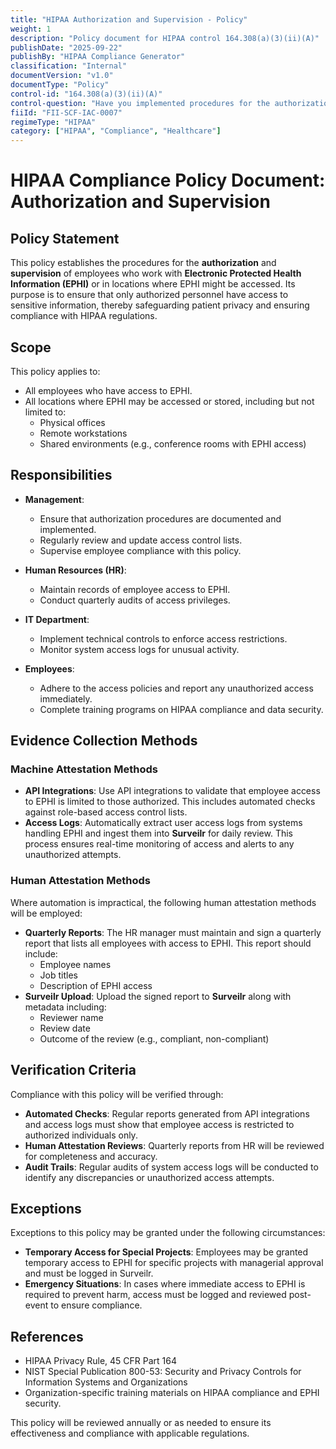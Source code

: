 ```yaml
---
title: "HIPAA Authorization and Supervision - Policy"
weight: 1
description: "Policy document for HIPAA control 164.308(a)(3)(ii)(A)"
publishDate: "2025-09-22"
publishBy: "HIPAA Compliance Generator"
classification: "Internal"
documentVersion: "v1.0"
documentType: "Policy"
control-id: "164.308(a)(3)(ii)(A)"
control-question: "Have you implemented procedures for the authorization and/or supervision of employees who work with EPHI or in locations where it might be accessed? (A)"
fiiId: "FII-SCF-IAC-0007"
regimeType: "HIPAA"
category: ["HIPAA", "Compliance", "Healthcare"]
---
```


# HIPAA Compliance Policy Document: Authorization and Supervision

## Policy Statement
This policy establishes the procedures for the **authorization** and **supervision** of employees who work with **Electronic Protected Health Information (EPHI)** or in locations where EPHI might be accessed. Its purpose is to ensure that only authorized personnel have access to sensitive information, thereby safeguarding patient privacy and ensuring compliance with HIPAA regulations.

## Scope
This policy applies to:
- All employees who have access to EPHI.
- All locations where EPHI may be accessed or stored, including but not limited to:
  - Physical offices
  - Remote workstations
  - Shared environments (e.g., conference rooms with EPHI access)

## Responsibilities
- **Management**:
  - Ensure that authorization procedures are documented and implemented.
  - Regularly review and update access control lists.
  - Supervise employee compliance with this policy.

- **Human Resources (HR)**:
  - Maintain records of employee access to EPHI.
  - Conduct quarterly audits of access privileges.

- **IT Department**:
  - Implement technical controls to enforce access restrictions.
  - Monitor system access logs for unusual activity.

- **Employees**:
  - Adhere to the access policies and report any unauthorized access immediately.
  - Complete training programs on HIPAA compliance and data security.

## Evidence Collection Methods

### Machine Attestation Methods
- **API Integrations**: Use API integrations to validate that employee access to EPHI is limited to those authorized. This includes automated checks against role-based access control lists.
- **Access Logs**: Automatically extract user access logs from systems handling EPHI and ingest them into **Surveilr** for daily review. This process ensures real-time monitoring of access and alerts to any unauthorized attempts.

### Human Attestation Methods
Where automation is impractical, the following human attestation methods will be employed:
- **Quarterly Reports**: The HR manager must maintain and sign a quarterly report that lists all employees with access to EPHI. This report should include:
  - Employee names
  - Job titles
  - Description of EPHI access
- **Surveilr Upload**: Upload the signed report to **Surveilr** along with metadata including:
  - Reviewer name
  - Review date
  - Outcome of the review (e.g., compliant, non-compliant)

## Verification Criteria
Compliance with this policy will be verified through:
- **Automated Checks**: Regular reports generated from API integrations and access logs must show that employee access is restricted to authorized individuals only.
- **Human Attestation Reviews**: Quarterly reports from HR will be reviewed for completeness and accuracy.
- **Audit Trails**: Regular audits of system access logs will be conducted to identify any discrepancies or unauthorized access attempts.

## Exceptions
Exceptions to this policy may be granted under the following circumstances:
- **Temporary Access for Special Projects**: Employees may be granted temporary access to EPHI for specific projects with managerial approval and must be logged in Surveilr.
- **Emergency Situations**: In cases where immediate access to EPHI is required to prevent harm, access must be logged and reviewed post-event to ensure compliance.

## References
- HIPAA Privacy Rule, 45 CFR Part 164
- NIST Special Publication 800-53: Security and Privacy Controls for Information Systems and Organizations
- Organization-specific training materials on HIPAA compliance and EPHI security.

This policy will be reviewed annually or as needed to ensure its effectiveness and compliance with applicable regulations.